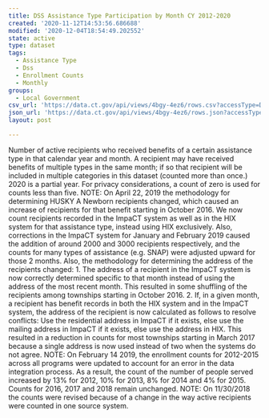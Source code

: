 ```yaml
---
title: DSS Assistance Type Participation by Month CY 2012-2020
created: '2020-11-12T14:53:56.686688'
modified: '2020-12-04T18:54:49.202552'
state: active
type: dataset
tags:
  - Assistance Type
  - Dss
  - Enrollment Counts
  - Monthly
groups:
  - Local Government
csv_url: 'https://data.ct.gov/api/views/4bgy-4ez6/rows.csv?accessType=DOWNLOAD'
json_url: 'https://data.ct.gov/api/views/4bgy-4ez6/rows.json?accessType=DOWNLOAD'
layout: post

---
```

Number of active recipients who received benefits of a certain assistance type in that calendar year and month. A recipient may have received benefits of multiple types in the same month; if so that recipient will be included in multiple categories in this dataset (counted more than once.)
2020 is a partial year.
For privacy considerations, a count of zero is used for counts less than five.
NOTE: On April 22, 2019 the methodology for determining HUSKY A Newborn recipients changed, which caused an increase of recipients for that benefit starting in October 2016. We now count recipients recorded in the ImpaCT system as well as in the HIX system for that assistance type, instead using HIX exclusively.
Also, corrections in the ImpaCT system for January and February 2019 caused the addition of around 2000 and 3000 recipients respectively, and the counts for many types of assistance (e.g. SNAP) were adjusted upward for those 2 months.
Also, the methodology for determining the address of the recipients changed:
    1. The address of a recipient in the ImpaCT system is now correctly determined specific to that month instead of using the address of the most recent month. This resulted in some shuffling of the recipients among townships starting in October 2016.
    2. If, in a given month, a recipient has benefit records in both the HIX system and in the ImpaCT system, the address of the recipient is now calculated as follows to resolve conflicts: Use the residential address in ImpaCT if it exists, else use the mailing address in ImpaCT if it exists, else use the address in HIX. This resulted in a reduction in counts for most townships starting in March 2017 because a single address is now used instead of two when the systems do not agree.
NOTE: On February 14 2019, the enrollment counts for 2012-2015 across all programs were updated to account for an error in the data integration process. As a result, the count of the number of people served increased by 13% for 2012, 10% for 2013, 8% for 2014 and 4% for 2015. Counts for 2016, 2017 and 2018 remain unchanged.
NOTE: On 11/30/2018 the counts were revised because of a change in the way active recipients were counted in one source system.
